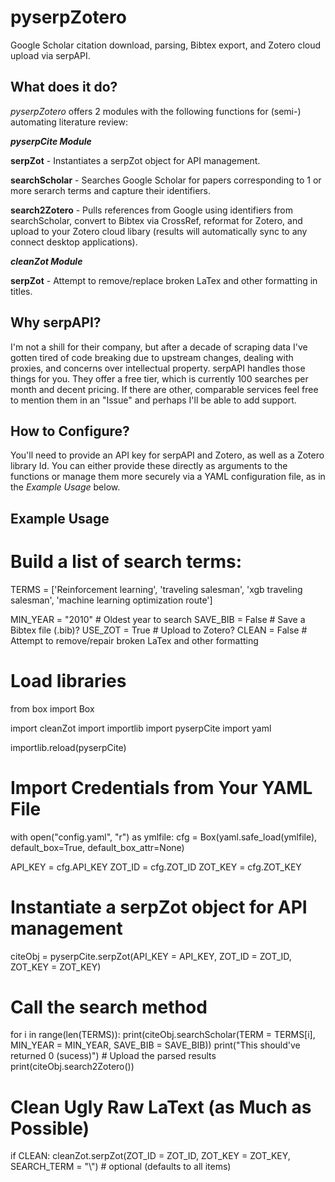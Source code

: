 pyserpZotero
============

Google Scholar citation download, parsing, Bibtex export, and Zotero cloud upload via serpAPI.

What does it do?
----------------
*pyserpZotero* offers 2 modules with the following functions for (semi-) automating literature review:

***pyserpCite Module***

  **serpZot** - Instantiates a serpZot object for API management. 

  **searchScholar** - Searches Google Scholar for papers corresponding to 1 or more serarch terms and capture their identifiers.

  **search2Zotero** - Pulls references from Google using identifiers from searchScholar, convert to Bibtex via CrossRef, reformat for Zotero, and upload to your Zotero cloud libary (results will automatically sync to any connect desktop applications).

***cleanZot Module***

  **serpZot** - Attempt to remove/replace broken LaTex and other formatting in titles. 

Why serpAPI?
----------------
I'm not a shill for their company, but after a decade of scraping data I've gotten tired of code breaking due to upstream changes, dealing with proxies, and concerns over intellectual property. serpAPI handles those things for you. They offer a free tier, which is currently 100 searches per month and decent pricing. If there are other, comparable services feel free to mention them in an "Issue" and perhaps I'll be able to add support.

How to Configure?
----------------

You'll need to provide an API key for serpAPI and Zotero, as well as a Zotero library Id. You can either provide these directly as arguments to the functions or manage them more securely via a YAML configuration file, as in the *Example Usage* below.


Example Usage
----------------


# Build a list of search terms:
TERMS = ['Reinforcement learning', 'traveling salesman', 'xgb traveling salesman', 'machine learning optimization route']

MIN_YEAR = "2010" # Oldest year to search
SAVE_BIB = False  # Save a Bibtex file (.bib)?
USE_ZOT  = True   # Upload to Zotero?
CLEAN    = False  # Attempt to remove/repair broken LaTex and other formatting 


# Load libraries
from box import Box

import cleanZot
import importlib
import pyserpCite
import yaml

importlib.reload(pyserpCite)

# Import Credentials from Your YAML File
with open("config.yaml", "r") as ymlfile:
    cfg = Box(yaml.safe_load(ymlfile), default_box=True, default_box_attr=None)

API_KEY = cfg.API_KEY
ZOT_ID  = cfg.ZOT_ID
ZOT_KEY = cfg.ZOT_KEY

# Instantiate a serpZot object for API management
citeObj = pyserpCite.serpZot(API_KEY  = API_KEY, 
                             ZOT_ID   = ZOT_ID, 
                             ZOT_KEY  = ZOT_KEY)

# Call the search method
for i in range(len(TERMS)):
    print(citeObj.searchScholar(TERM     = TERMS[i], 
                                MIN_YEAR = MIN_YEAR,
                                SAVE_BIB = SAVE_BIB))
    print("This should've returned 0 (sucess)")
    # Upload the parsed results
    print(citeObj.search2Zotero())
    

# Clean Ugly Raw LaText (as Much as Possible)
if CLEAN:
    cleanZot.serpZot(ZOT_ID      = ZOT_ID, 
                     ZOT_KEY     = ZOT_KEY,
                     SEARCH_TERM = "\\") # optional (defaults to all items)
